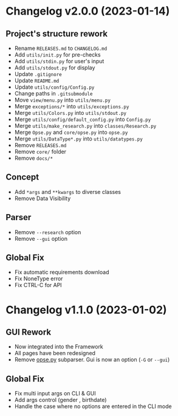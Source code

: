 Changelog v2.0.0 (2023-01-14)
=================================

Project's structure rework
----------
- Rename `RELEASES.md` to `CHANGELOG.md`
- Add `utils/init.py` for pre-checks
- Add `utils/stdin.py` for user's input
- Add `utils/stdout.py` for display
- Update `.gitignore`
- Update `README.md`
- Update `utils/config/Config.py`
- Change paths in `.gitsubmodule`
- Move `view/menu.py` into `utils/menu.py`
- Merge `exceptions/*` into `utils/exceptions.py`
- Merge `utils/Colors.py` into `utils/stdout.py`
- Merge `utils/config/default_config.py` into `Config.py`
- Merge `utils/make_research.py` into `classes/Research.py`
- Merge `Opse.py` and `core/opse.py` into `opse.py`
- Merge `utils/DataType*.py` into `utils/datatypes.py`
- Remove `RELEASES.md`
- Remove `core/` folder
- Remove `docs/*`

Concept
----------
- Add `*args` and `**kwargs` to diverse classes
- Remove Data Visibility

Parser
----------
- Remove `--research` option
- Remove `--gui` option

Global Fix
----------
- Fix automatic requirements download
- Fix NoneType error
- Fix CTRL-C for API


Changelog v1.1.0 (2023-01-02)
=================================

GUI Rework
----------
- Now integrated into the Framework
- All pages have been redesigned
- Remove [opse.py](./opse.py) subparser. Gui is now an option (`-G` or `--gui`)

Global Fix
----------
- Fix multi input args on CLI & GUI
- Add args control (gender , birthdate)
- Handle the case where no options are entered in the CLI mode